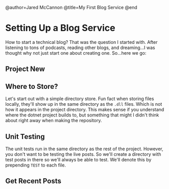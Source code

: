 @author=Jared McCannon
@title=My First Blog Service
@end
# Setting Up a Blog Service

How to start a technical blog? That was the question I started with. After listening to 
tons of podcasts, reading other blogs, and dreaming...I was thought why not just
start one about creating one.  So...here we go:

## Project New

## Where to Store?
Let's start out with a simple directory store. Fun fact 
when storing files locally, they'll show up in the same
directory as the `.dll` files. Which is not how it appears
in the project directory. This makes sense if you understand
where the dotnet project builds to, but something that might
I didn't think about right away when making the repository.
 
## Unit Testing
The unit tests run in the same directory as the rest of the 
project. However, you don't want to be testing the live 
posts. So we'll create a directory with test posts in there
so we'll always be able to test. We'll denote this by
prepending `TEST` to each file.

## Get Recent Posts